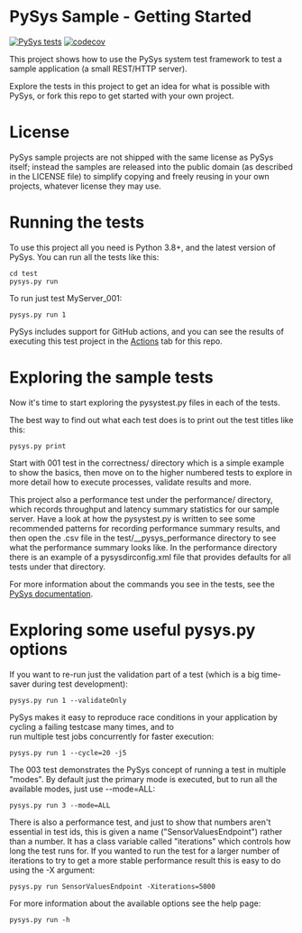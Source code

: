 # PySys Sample - Getting Started
[![PySys tests](../../workflows/PySys/badge.svg)](../../actions)
[![codecov](https://codecov.io/gh/pysys-test/sample-getting-started/branch/main/graph/badge.svg)](https://codecov.io/gh/pysys-test/sample-getting-started)

This project shows how to use the PySys system test framework to test a sample application (a small REST/HTTP server). 

Explore the tests in this project to get an idea for what is possible with PySys, or fork this repo to get started 
with your own project.

# License

PySys sample projects are not shipped with the same license as PySys itself; instead the samples are released into the 
public domain (as described in the LICENSE file) to simplify copying and freely reusing in your own projects, whatever 
license they may use. 

# Running the tests

To use this project all you need is Python 3.8+, and the latest version of PySys. You can run all the tests like this:

	cd test
	pysys.py run

To run just test MyServer_001:

	pysys.py run 1

PySys includes support for GitHub actions, and you can see the results of executing this test project in the 
[Actions](../../actions) tab for this repo. 

# Exploring the sample tests

Now it's time to start exploring the pysystest.py files in each of the tests. 

The best way to find out what each test does is to print out the test titles like this:

	pysys.py print

Start with 001 test in the correctness/ directory which is a simple example to show the basics, then move on to the 
higher numbered tests to explore in more detail how to execute processes, validate results and more. 

This project also a performance test under the performance/ directory, which records throughput and latency summary 
statistics for our sample server. Have a look at how the pysystest.py is written to see some recommended patterns for 
recording performance summary results, and then open the .csv file in the test/__pysys_performance directory to see 
what the performance summary looks like. In the performance directory there is an example of a pysysdirconfig.xml 
file that provides defaults for all tests under that directory.

For more information about the commands you see in the tests, see the [PySys documentation](https://pysys-test.github.io/pysys-test).

# Exploring some useful pysys.py options

If you want to re-run just the validation part of a test (which is a big time-saver during test development):

	pysys.py run 1 --validateOnly

PySys makes it easy to reproduce race conditions in your application by cycling a failing testcase many times, and to  
run multiple test jobs concurrently for faster execution:

	pysys.py run 1 --cycle=20 -j5

The 003 test demonstrates the PySys concept of running a test in multiple "modes". By default just the primary mode is 
executed, but to run all the available modes, just use --mode=ALL:

	pysys.py run 3 --mode=ALL

There is also a performance test, and just to show that numbers aren't essential in test ids, this is given a name 
("SensorValuesEndpoint") rather than a number. It has a class variable called "iterations" which controls how long the 
test runs for. If you wanted to run the test for a larger number of iterations to try to get a more stable performance 
result this is easy to do using the -X argument:

	pysys.py run SensorValuesEndpoint -Xiterations=5000

For more information about the available options see the help page:

	pysys.py run -h
